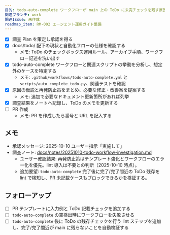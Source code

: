 ```yaml
---
目的: todo-auto-complete ワークフローが main 上の ToDo に未完チェックを残す原因を調査し、対策案をまとめる
関連ブランチ: work
関連Issue: 未作成
roadmap_item: RM-002 エージェント運用ガイド整備
---
```


- [x] 調査 Plan を策定し承認を得る
- [x] docs/todo/ 配下の現状と自動化フローの仕様を確認する
  - メモ: ToDo のチェックボックス運用ルール、アーカイブ手順、ワークフロー記述を洗い出す
- [x] todo-auto-complete ワークフローと関連スクリプトの挙動を分析し、想定外のケースを特定する
  - メモ: `.github/workflows/todo-auto-complete.yml` と `scripts/auto_complete_todo.py`、関連テストを確認
- [x] 原因の仮説と再発防止策をまとめ、必要な修正・改善案を提案する
  - メモ: 追加で必要なドキュメント更新箇所があれば列挙
- [x] 調査結果をノートへ記録し、ToDo のメモを更新する
- [ ] PR 作成
  - メモ: PR を作成したら番号と URL を記入する

## メモ
- 承認メッセージ: 2025-10-10 ユーザー指示「実施して」
- 調査ノート: [docs/notes/20251010-todo-workflow-investigation.md](../notes/20251010-todo-workflow-investigation.md)
  - ユーザー確認結果: 再発防止策はテンプレート強化とワークフローのエラー化を優先。lint 導入は不要との判断（2025-10-10 時点）。
  - 追加要望: `todo-auto-complete` 完了後に完了/完了間近の ToDo 残存を lint で検知し、PR 未記載ケースもブロックできるかを検証する。

## フォローアップ
- [ ] PR テンプレートに入力例と ToDo 記載チェックを追加する
- [ ] `todo-auto-complete` の空検出時にワークフローを失敗させる
- [ ] `todo-auto-complete` 後に ToDo の残存チェックを行う lint ステップを追加し、完了/完了間近が main に残らないことを自動検証する
